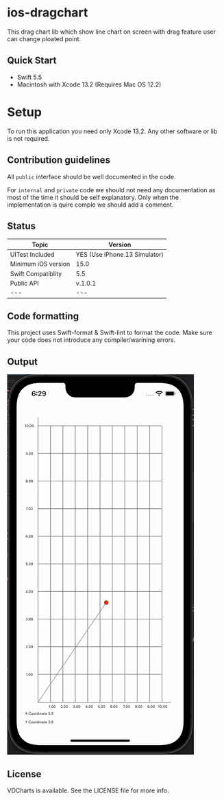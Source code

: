 # ios-dragchart
This drag chart lib which show line chart on screen with drag feature user can change ploated point. 

## Quick Start

* Swift 5.5
* Macintosh with Xcode 13.2 (Requires Mac OS 12.2)

# Setup

To run this application you need only Xcode 13.2. Any other software or lib is not required.

## Contribution guidelines

All `public` interface should be well documented in the code.

For `internal` and `private` code we should not need any documentation as most of the time it should be self explanatory. Only when the implementation is quire comple we should add a comment.

## Status

| Topic | Version |
| ---- | ----|
| UITest Included| YES (Use iPhone 13 Simulator)|
| Minimum iOS version | 15.0 |
| Swift Compatiblity | 5.5 |
| Public API | v.1.0.1 |
| --- | --- |

## Code formatting

This project uses Swift-format & Swift-lint to format the code. Make sure your code does not introduce any compiler/warining errors.

## Output

![Alt Text](/VDChartApp/ezgif-5-359e284296.gif)

## License
VDCharts is available. See the LICENSE file for more info.
